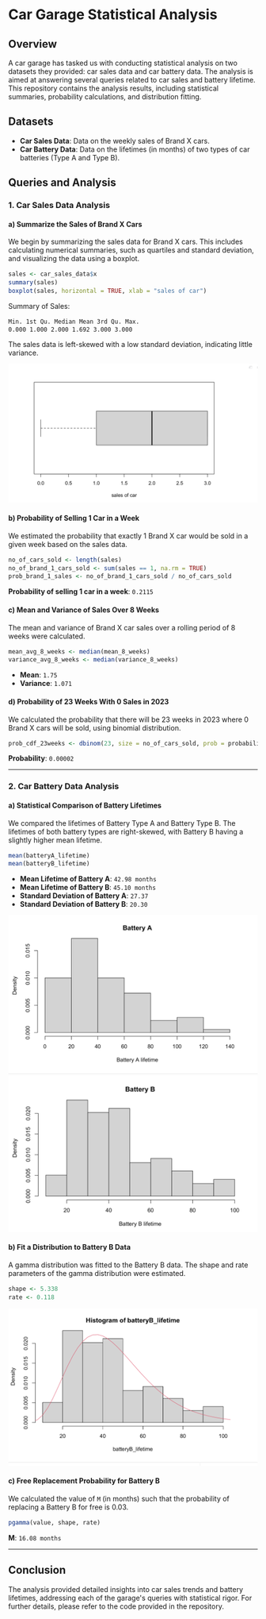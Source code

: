 # Car Garage Statistical Analysis

## Overview

A car garage has tasked us with conducting statistical analysis on two datasets they provided: car sales data and car battery data. The analysis is aimed at answering several queries related to car sales and battery lifetime. This repository contains the analysis results, including statistical summaries, probability calculations, and distribution fitting.

## Datasets

- **Car Sales Data**: Data on the weekly sales of Brand X cars.
- **Car Battery Data**: Data on the lifetimes (in months) of two types of car batteries (Type A and Type B).

## Queries and Analysis

### 1. Car Sales Data Analysis

#### a) Summarize the Sales of Brand X Cars

We begin by summarizing the sales data for Brand X cars. This includes calculating numerical summaries, such as quartiles and standard deviation, and visualizing the data using a boxplot.

```r
sales <- car_sales_data$x
summary(sales)
boxplot(sales, horizontal = TRUE, xlab = "sales of car")
```

Summary of Sales:
```
Min. 1st Qu. Median Mean 3rd Qu. Max.
0.000 1.000 2.000 1.692 3.000 3.000
```
The sales data is left-skewed with a low standard deviation, indicating little variance.

![Boxplot of Car Sales](https://github.com/lokeshwaran97/probability_and_statistics/blob/main/assignment_1_github/result_images/box_plot_car.png?raw=true)

#### b) Probability of Selling 1 Car in a Week

We estimated the probability that exactly 1 Brand X car would be sold in a given week based on the sales data.

```r
no_of_cars_sold <- length(sales)
no_of_brand_1_cars_sold <- sum(sales == 1, na.rm = TRUE)
prob_brand_1_sales <- no_of_brand_1_cars_sold / no_of_cars_sold
```

**Probability of selling 1 car in a week**: `0.2115`

#### c) Mean and Variance of Sales Over 8 Weeks

The mean and variance of Brand X car sales over a rolling period of 8 weeks were calculated.

```r
mean_avg_8_weeks <- median(mean_8_weeks)
variance_avg_8_weeks <- median(variance_8_weeks)
```

- **Mean**: `1.75`
- **Variance**: `1.071`

#### d) Probability of 23 Weeks With 0 Sales in 2023

We calculated the probability that there will be 23 weeks in 2023 where 0 Brand X cars will be sold, using binomial distribution.

```r
prob_cdf_23weeks <- dbinom(23, size = no_of_cars_sold, prob = probability_per_week_0)
```

**Probability**: `0.00002`

---

### 2. Car Battery Data Analysis

#### a) Statistical Comparison of Battery Lifetimes

We compared the lifetimes of Battery Type A and Battery Type B. The lifetimes of both battery types are right-skewed, with Battery B having a slightly higher mean lifetime.

```r
mean(batteryA_lifetime)
mean(batteryB_lifetime)
```

- **Mean Lifetime of Battery A**: `42.98 months`
- **Mean Lifetime of Battery B**: `45.10 months`
- **Standard Deviation of Battery A**: `27.37`
- **Standard Deviation of Battery B**: `20.30`

![Battery A Lifetime](https://github.com/lokeshwaran97/probability_and_statistics/blob/main/assignment_1_github/result_images/hist_battery_a.png?raw=true)
![Battery B Lifetime](https://github.com/lokeshwaran97/probability_and_statistics/blob/main/assignment_1_github/result_images/hist_battery_b.png?raw=true)

#### b) Fit a Distribution to Battery B Data

A gamma distribution was fitted to the Battery B data. The shape and rate parameters of the gamma distribution were estimated.

```r
shape <- 5.338
rate <- 0.118
```

![Gamma Distribution for Battery B](https://github.com/lokeshwaran97/probability_and_statistics/blob/main/assignment_1_github/result_images/gamma_batteryb_lifetime.png?raw=true)

#### c) Free Replacement Probability for Battery B

We calculated the value of `M` (in months) such that the probability of replacing a Battery B for free is 0.03.

```r
pgamma(value, shape, rate)
```

**M**: `16.08 months`

---

## Conclusion

The analysis provided detailed insights into car sales trends and battery lifetimes, addressing each of the garage's queries with statistical rigor. For further details, please refer to the code provided in the repository.


